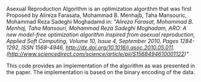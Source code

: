  Asexual Reproduction Algorithm is an optimization algorithm that was 
 first Proposed by Alireza Farasata, 
 Mohammad B. Menhajb, Taha Mansouric, Mohammad Reza Sadeghi Moghadamd in:
 *"Alireza Farasat, Mohammad B. Menhaj, Taha Mansouri, Mohammad Reza Sadeghi 
 Moghadam, ARO: A new model-free optimization algorithm inspired from 
 asexual reproduction, Applied Soft Computing, Volume 10, Issue 4, 
 September 2010, Pages 1284-1292, ISSN 1568-4946, 
 http://dx.doi.org/10.1016/j.asoc.2010.05.011.
 (http://www.sciencedirect.com/science/article/pii/S1568494610001122)"*
 
 This code provides an implementation of the algorithm as was presented 
 in the paper. The implementation is based on the binary encoding of the 
 data. 
